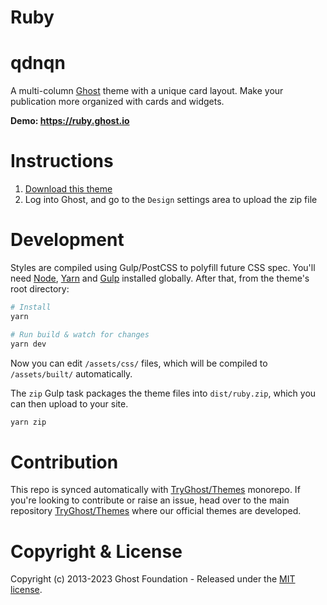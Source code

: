 # Ruby
# qdnqn

A multi-column [Ghost](https://github.com/TryGhost/Ghost) theme with a unique card layout. Make your publication more organized with cards and widgets.

**Demo: https://ruby.ghost.io**

# Instructions

1. [Download this theme](https://github.com/TryGhost/Ruby/archive/main.zip)
2. Log into Ghost, and go to the `Design` settings area to upload the zip file

# Development

Styles are compiled using Gulp/PostCSS to polyfill future CSS spec. You'll need [Node](https://nodejs.org/), [Yarn](https://yarnpkg.com/) and [Gulp](https://gulpjs.com) installed globally. After that, from the theme's root directory:

```bash
# Install
yarn

# Run build & watch for changes
yarn dev
```

Now you can edit `/assets/css/` files, which will be compiled to `/assets/built/` automatically.

The `zip` Gulp task packages the theme files into `dist/ruby.zip`, which you can then upload to your site.

```bash
yarn zip
```

# Contribution

This repo is synced automatically with [TryGhost/Themes](https://github.com/TryGhost/Themes) monorepo. If you're looking to contribute or raise an issue, head over to the main repository [TryGhost/Themes](https://github.com/TryGhost/Themes) where our official themes are developed.

# Copyright & License

Copyright (c) 2013-2023 Ghost Foundation - Released under the [MIT license](LICENSE).
